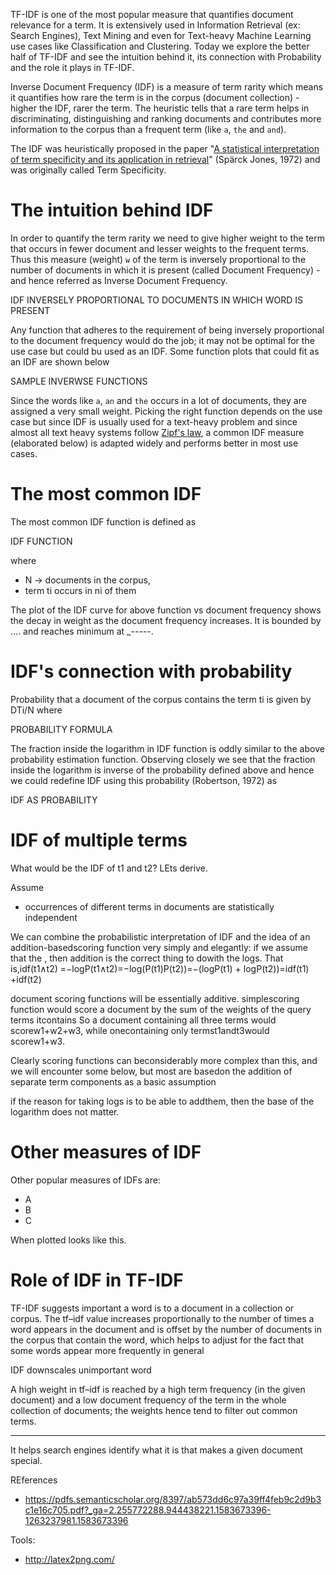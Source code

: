 TF-IDF is one of the most popular measure that quantifies document relevance for a term. It is extensively used in Information Retrieval (ex: Search Engines), Text Mining and even for Text-heavy Machine Learning use cases like Classification and Clustering. Today we explore the better half of TF-IDF and see the intuition behind it, its connection with Probability and the role it plays in TF-IDF.

Inverse Document Frequency (IDF) is a measure of term rarity which means it quantifies how rare the term is in the corpus (document collection) - higher the IDF, rarer the term. The heuristic tells that a rare term helps in discriminating, distinguishing and ranking documents and contributes more information to the corpus than a frequent term (like `a`, `the` and `and`).

The IDF was heuristically proposed in the paper "[A statistical interpretation of term specificity and its application in retrieval](http://citeseerx.ist.psu.edu/viewdoc/download?doi=10.1.1.115.8343&rep=rep1&type=pdf)" (Spärck Jones, 1972) and was originally called Term Specificity.

# The intuition behind IDF
In order to quantify the term rarity we need to give higher weight to the term that occurs in fewer document and lesser weights to the frequent terms. Thus this measure (weight) `w` of the term is inversely proportional to the number of documents in which it is present (called Document Frequency) - and hence referred as Inverse Document Frequency.

IDF INVERSELY PROPORTIONAL TO DOCUMENTS IN WHICH WORD IS PRESENT

Any function that adheres to the requirement of being inversely proportional to the document frequency would do the job; it may not be optimal for the use case but could bu used as an IDF. Some function plots that could fit as an IDF are shown below

SAMPLE INVERWSE FUNCTIONS

Since the words like `a`, `an` and `the` occurs in a lot of documents, they are assigned a very small weight. Picking the right function depends on the use case but since IDF is usually used for a text-heavy problem and since almost all text heavy systems follow [Zipf's law](https://en.wikipedia.org/wiki/Zipf%27s_law), a common IDF measure (elaborated below) is adapted widely and performs better in most use cases.

# The most common IDF
The most common IDF function is defined as

IDF FUNCTION

where

 - N -> documents in the corpus,
 - term ti occurs in ni of them

The plot of the IDF curve for above function vs document frequency shows the decay in weight as the document frequency increases. It is bounded by .... and reaches minimum at _-----.

# IDF's connection with probability
Probability that a document of the corpus contains the term ti is given by DTi/N where

PROBABILITY FORMULA

The fraction inside the logarithm in IDF function is oddly similar to the above probability estimation function. Observing closely we see that the fraction inside the logarithm is inverse of the probability defined above and hence we could redefine IDF using this probability (Robertson, 1972) as 

IDF AS PROBABILITY

# IDF of multiple terms
What would be the IDF of t1 and t2?
LEts derive.

Assume
 - occurrences of different terms in documents are statistically independent

We can combine the probabilistic interpretation of IDF and the idea of an addition-basedscoring function very simply and elegantly: if we assume that the , then addition is the correct thing to dowith the logs. That is,idf(t1∧t2)  =−logP(t1∧t2)=−log(P(t1)P(t2))=−(logP(t1) + logP(t2))=idf(t1) +idf(t2)

document scoring functions will be essentially additive. simplescoring function would score a document by the sum of the weights of the query terms itcontains So a document containing all three terms would scorew1+w2+w3, while onecontaining only termst1andt3would scorew1+w3.


Clearly scoring functions can beconsiderably more complex than this, and we will encounter some below, but most are basedon the addition of separate term components as a basic assumption

if the reason for taking logs is to be able to addthem, then the base of the logarithm does not matter.

# Other measures of IDF
Other popular measures of IDFs are:

 - A
 - B
 - C

When plotted looks like this.

# Role of IDF in TF-IDF
TF-IDF suggests important a word is to a document in a collection or corpus.
The tf–idf value increases proportionally to the number of times a word appears in the document and is offset by the number of documents in the corpus that contain the word, which helps to adjust for the fact that some words appear more frequently in general

IDF downscales unimportant word

A high weight in tf–idf is reached by a high term frequency (in the given document) and a low document frequency of the term in the whole collection of documents; the weights hence tend to filter out common terms. 

---

It helps search engines identify what it is that makes a given document special.


REferences
 - https://pdfs.semanticscholar.org/8397/ab573dd6c97a39ff4feb9c2d9b3c1e16c705.pdf?_ga=2.255772288.944438221.1583673396-1263237981.1583673396

Tools:
 - http://latex2png.com/
 